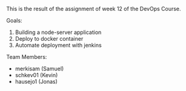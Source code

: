 This is the result of the assignment of week 12 of the DevOps Course.

Goals: 
1. Building a node-server application
2. Deploy to docker container
3. Automate deployment with jenkins

Team Members:
- merkisam (Samuel)
- schkev01 (Kevin)
- hausejo1 (Jonas)
